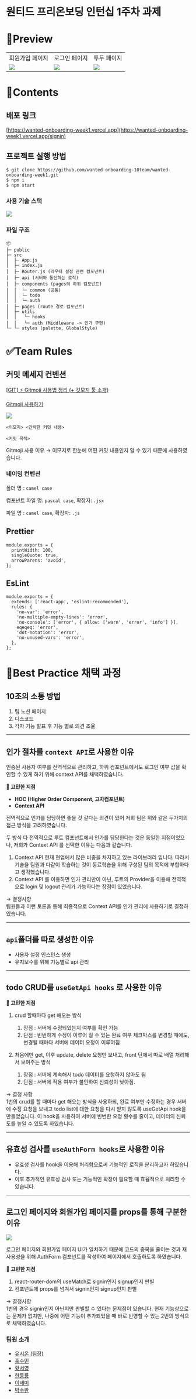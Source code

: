 # 원티드 프리온보딩 인턴십 1주차 과제

# 🌟Preview

<table>
    <tr>
        <td>회원가입 페이지</td>
        <td>로그인 페이지</td>
        <td>투두 페이지</td>
    </tr>
    <tr>
        <td>
            <img src="https://s3.us-west-2.amazonaws.com/secure.notion-static.com/f4323cac-b905-4490-ad42-44e2ebbcf154/%E1%84%89%E1%85%B3%E1%84%8F%E1%85%B3%E1%84%85%E1%85%B5%E1%86%AB%E1%84%89%E1%85%A3%E1%86%BA_2023-02-24_%E1%84%8B%E1%85%A9%E1%84%92%E1%85%AE_1.35.54.png?X-Amz-Algorithm=AWS4-HMAC-SHA256&X-Amz-Content-Sha256=UNSIGNED-PAYLOAD&X-Amz-Credential=AKIAT73L2G45EIPT3X45%2F20230224%2Fus-west-2%2Fs3%2Faws4_request&X-Amz-Date=20230224T091409Z&X-Amz-Expires=86400&X-Amz-Signature=7d5645e2a867ccedefb56084cecde7cd19cff818b874e4f81a24cf411ad4da62&X-Amz-SignedHeaders=host&response-content-disposition=filename%3D%22%25E1%2584%2589%25E1%2585%25B3%25E1%2584%258F%25E1%2585%25B3%25E1%2584%2585%25E1%2585%25B5%25E1%2586%25AB%25E1%2584%2589%25E1%2585%25A3%25E1%2586%25BA%25202023-02-24%2520%25E1%2584%258B%25E1%2585%25A9%25E1%2584%2592%25E1%2585%25AE%25201.35.54.png%22&x-id=GetObject"/>
        </td>
        <td>
            <img src="https://s3.us-west-2.amazonaws.com/secure.notion-static.com/ef664f54-e318-4e51-81f6-228362d11c6b/%E1%84%89%E1%85%B3%E1%84%8F%E1%85%B3%E1%84%85%E1%85%B5%E1%86%AB%E1%84%89%E1%85%A3%E1%86%BA_2023-02-24_%E1%84%8B%E1%85%A9%E1%84%92%E1%85%AE_1.35.43.png?X-Amz-Algorithm=AWS4-HMAC-SHA256&X-Amz-Content-Sha256=UNSIGNED-PAYLOAD&X-Amz-Credential=AKIAT73L2G45EIPT3X45%2F20230224%2Fus-west-2%2Fs3%2Faws4_request&X-Amz-Date=20230224T091514Z&X-Amz-Expires=86400&X-Amz-Signature=f1bb123271d628fe4f401da3eae19887189b2a5be08fc67f7d94791a5d20872f&X-Amz-SignedHeaders=host&response-content-disposition=filename%3D%22%25E1%2584%2589%25E1%2585%25B3%25E1%2584%258F%25E1%2585%25B3%25E1%2584%2585%25E1%2585%25B5%25E1%2586%25AB%25E1%2584%2589%25E1%2585%25A3%25E1%2586%25BA%25202023-02-24%2520%25E1%2584%258B%25E1%2585%25A9%25E1%2584%2592%25E1%2585%25AE%25201.35.43.png%22&x-id=GetObject"/>
        </td>
       <td>
        <img src="https://s3.us-west-2.amazonaws.com/secure.notion-static.com/0c3807a4-db07-4707-9979-1f15b24f7137/%E1%84%89%E1%85%B3%E1%84%8F%E1%85%B3%E1%84%85%E1%85%B5%E1%86%AB%E1%84%89%E1%85%A3%E1%86%BA_2023-02-24_%E1%84%8B%E1%85%A9%E1%84%92%E1%85%AE_1.35.22.png?X-Amz-Algorithm=AWS4-HMAC-SHA256&X-Amz-Content-Sha256=UNSIGNED-PAYLOAD&X-Amz-Credential=AKIAT73L2G45EIPT3X45%2F20230224%2Fus-west-2%2Fs3%2Faws4_request&X-Amz-Date=20230224T091549Z&X-Amz-Expires=86400&X-Amz-Signature=35d5b124e8634d9975372d87779b662e499a6e0d5309b6df6a1b9bf21d4e7c8d&X-Amz-SignedHeaders=host&response-content-disposition=filename%3D%22%25E1%2584%2589%25E1%2585%25B3%25E1%2584%258F%25E1%2585%25B3%25E1%2584%2585%25E1%2585%25B5%25E1%2586%25AB%25E1%2584%2589%25E1%2585%25A3%25E1%2586%25BA%25202023-02-24%2520%25E1%2584%258B%25E1%2585%25A9%25E1%2584%2592%25E1%2585%25AE%25201.35.22.png%22&x-id=GetObject"/>
        </td>
    </tr>
    
</table>

# 📝Contents

## 배포 링크

[https://wanted-onboarding-week1.vercel.app](https://wanted-onboarding-week1.vercel.app/signin)

## **프로젝트 실행 방법**

```tsx
$ git clone https://github.com/wanted-onboarding-10team/wanted-onboarding-week1.git
$ npm i
$ npm start
```

### 사용 기술 스택

![](https://cdn.discordapp.com/attachments/1077499116839522326/1078606768646668288/2023-02-24_6.17.24.png)

### **파일 구조**

```
📦
├─ public
├─ src
│  ├─ App.js
│  ├─ index.js
│  ├─ Router.js (라우터 설정 관련 컴포넌트)
│  ├─ api (서버와 통신하는 로직)
│  ├─ components (pages의 하위 컴포넌트)
│  │  └─ common (공통)
│  │  └─ todo
│  │  └─ auth
│  ├─ pages (route 경로 컴포넌트)
│  ├─ utils
│  │   └─ hooks
│  │   └─ auth (Middleware -> 인가 구현)
└─ └─ styles (palette, GlobalStyle)
```
# ✅Team Rules

## 커밋 메세지 컨벤션

[[GIT] ⚡️ Gitmoji 사용법 정리 (+ 깃모지 툴 소개)](https://inpa.tistory.com/entry/GIT-⚡️-Gitmoji-사용법-Gitmoji-cli)

[Gitmoji 사용하기](https://treasurebear.tistory.com/70)

![](https://cdn.discordapp.com/attachments/1077499116839522326/1078606883960668251/2023-02-24_6.18.25.png)

```tsx
<이모지> <간략한 커밋 내용>

<커밋 목적>
```

Gitmoji 사용 이유 → 이모지로 한눈에 어떤 커밋 내용인지 알 수 있기 때문에 사용하였습니다.

### 네이밍 컨벤션

폴더 명 : `camel case`

컴포넌트 파일 명: `pascal case`, 확장자: `.jsx`

파일 명 : `camel case`, 확장자: `.js`

## Prettier

```tsx
module.exports = {
  printWidth: 100,
  singleQuote: true,
  arrowParens: 'avoid',
};
```

## EsLint

```tsx
module.exports = {
  extends: ['react-app', 'eslint:recommended'],
  rules: {
    'no-var': 'error',
    'no-multiple-empty-lines': 'error',
    'no-console': ['error', { allow: ['warn', 'error', 'info'] }],
    eqeqeq: 'error',
    'dot-notation': 'error',
    'no-unused-vars': 'error',
  },
};
```

# 🌟Best Practice 채택 과정

## 10조의 소통 방법

  1. 팀 노션 페이지
  2. 디스코드
  3. 각자 기능 발표 후 기능 별로 의견 조율

  ***

## 인가 절차를 `context API`로 사용한 이유

  인증된 사용자 여부를 전역적으로 관리하고,
  하위 컴포넌트에서도 로그인 여부 값을 확인할 수 있게 하기 위해 context API를 채택하였습니다.

  **🤔 고민한 지점** <br>

  - **HOC (Higher Order Component, 고차컴포넌트)**
  - **Context API**

  전역적으로 인가를 담당하면 좋을 것 같다는 의견이 있어 저희 팀은 위와 같은 두가지의 접근 방식을 고려하였습니다.

  두 방식 다 전역적으로 루트 컴포넌트에서 인가를 담당한다는 것은 동일한 지점이었으나, 저희가 Context API 를 선택한 이유는 다음과 같습니다.

  1. Context API 현재 현업에서 많은 비중을 차지하고 있는 라이브러리 입니다. 따라서 기술을 팀원과 다같이 학습하는 것이 동료학습을 위해 구성된 팀의 목적에 부합하다고 생각했습니다.
  2. Context API 를 이용하면 인가 관리만이 아닌, 루트의 Provider을 이용해 전역적으로 login 및 logout 관리가 가능하다는 장점이 있었습니다.

  → 결정사항  
   팀원들과 이런 토론을 통해 최종적으로 Context API를 인가 관리에 사용하기로 결정하였습니다.

  ***

## `api`폴더를 따로 생성한 이유

  - 사용자 설정 인스턴스 생성
  - 유지보수를 위해 기능별로 api 관리

  ***

## todo CRUD를 `useGetApi hooks` 로 사용한 이유

   **🤔 고민한 지점** <br>

  1. crud 할때마다 get 해오는 방식
     1. 장점 : 서버에 수정되었는지 여부를 확인 가능
     2. 단점 : 빈번하게 수정이 이루어 질 수 있는 완료 여부 체크박스를 변경할 때에도, 변경될 때마다 서버에 데이터 요청이 이루어짐
  
  2. 처음에만 get, 이후 update, delete 요청만 보내고, front 단에서 따로 배열 처리해서 보여주는 방식
     1. 장점 : 서버에 계속해서 todo 데이터를 요청하지 않아도 됨
     2. 단점 : 서버에 적용 여부가 불안하여 신뢰성이 낮아짐.

  → 결정 사항  
  1번의 crud를 할 때마다 get 해오는 방식을 사용하되, 완료 여부만 수정하는 경우 서버에 수정 요청을 보내고 todo list에 대한 요청을 다시 받지 않도록 useGetApi hook을 만들었습니다.
이 hook을 사용하여 서버에 빈번한 요청 횟수를 줄이고, 데이터의 신뢰도를 높일 수 있도록 하였습니다.

  ***

## 유효성 검사를 `useAuthForm hooks`로 사용한 이유

  - 유효성 검사를 hook을 이용해 처리함으로써 기능적인 로직을 분리하고자 하였습니다.
  - 이후 추가적인 유효성 검사 또는 기능적인 확장이 필요할 때 효율적으로 처리할 수 있습니다.

  ***

## 로그인 페이지와 회원가입 페이지를 props를 통해 구분한 이유 
    
   ![](https://s3.us-west-2.amazonaws.com/secure.notion-static.com/9cb4ce47-c232-4b0c-bc78-73c0be78c10b/Untitled.png?X-Amz-Algorithm=AWS4-HMAC-SHA256&X-Amz-Content-Sha256=UNSIGNED-PAYLOAD&X-Amz-Credential=AKIAT73L2G45EIPT3X45%2F20230224%2Fus-west-2%2Fs3%2Faws4_request&X-Amz-Date=20230224T090855Z&X-Amz-Expires=86400&X-Amz-Signature=104650ccfcc11bc47d5b3431459f87fcd6c8202c85ba29af400f7e658f8b75a7&X-Amz-SignedHeaders=host&response-content-disposition=filename%3D%22Untitled.png%22&x-id=GetObject)   
    
   로그인 페이지와 회원가입 페이지 UI가 일치하기 때문에 코드의 중복을 줄이는 것과 재사용성을 위해
   AuthForm 컴포넌트를 작성하여 페이지에서 호출하도록 하였습니다.

   **🤔 고민한 지점** <br>

   1. react-router-dom의 useMatch로 signin인지 signup인지 판별
   2. 컴포넌트에 props를 넘겨서 signin인지 signup인지 판별
    
   → 결정사항  
   1번의 경우 signin인지 아닌지만 판별할 수 있다는 문제점이 있습니다. 현재 기능상으로는 문제가 없지만,
   나중에 어떤 기능이 추가되었을 때 바로 반영할 수 있는 2번의 방식으로 채택하였습니다.

### 팀원 소개

- [유시온 (팀장)](https://github.com/yoosion030)
- [홍수민](https://github.com/hongsoom)
- [황서영](https://github.com/Seo0H)
- [한동룡](https://github.com/Ryong-E)
- [이새미](https://github.com/shinpanda)
- [박수완](https://github.com/skdoqj)
